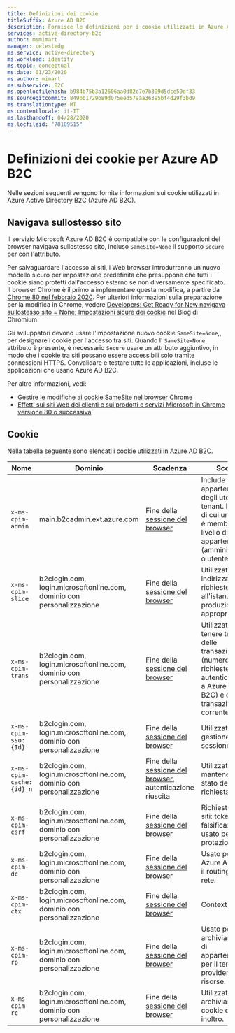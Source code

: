 ```yaml
---
title: Definizioni dei cookie
titleSuffix: Azure AD B2C
description: Fornisce le definizioni per i cookie utilizzati in Azure Active Directory B2C.
services: active-directory-b2c
author: msmimart
manager: celestedg
ms.service: active-directory
ms.workload: identity
ms.topic: conceptual
ms.date: 01/23/2020
ms.author: mimart
ms.subservice: B2C
ms.openlocfilehash: b984b75b3a12606aa0d82c7e7b399d5dce59df33
ms.sourcegitcommit: 849bb1729b89d075eed579aa36395bf4d29f3bd9
ms.translationtype: MT
ms.contentlocale: it-IT
ms.lasthandoff: 04/28/2020
ms.locfileid: "78189515"
---
```

# <a name="cookies-definitions-for-azure-ad-b2c"></a>Definizioni dei cookie per Azure AD B2C

Nelle sezioni seguenti vengono fornite informazioni sui cookie utilizzati in Azure Active Directory B2C (Azure AD B2C).

## <a name="samesite"></a>Navigava sullostesso sito

Il servizio Microsoft Azure AD B2C è compatibile con le configurazioni del browser navigava sullostesso sito, incluso `SameSite=None` il supporto `Secure` per con l'attributo.

Per salvaguardare l'accesso ai siti, i Web browser introdurranno un nuovo modello sicuro per impostazione predefinita che presuppone che tutti i cookie siano protetti dall'accesso esterno se non diversamente specificato. Il browser Chrome è il primo a implementare questa modifica, a partire da [Chrome 80 nel febbraio 2020](https://www.chromium.org/updates/same-site). Per ulteriori informazioni sulla preparazione per la modifica in Chrome, vedere [Developers: Get Ready for New navigava sullostesso sito = None; Impostazioni sicure dei cookie](https://blog.chromium.org/2019/10/developers-get-ready-for-new.html) nel Blog di Chromium.

Gli sviluppatori devono usare l'impostazione nuovo cookie `SameSite=None`,, per designare i cookie per l'accesso tra siti. Quando l' `SameSite=None` attributo è presente, è necessario `Secure` usare un attributo aggiuntivo, in modo che i cookie tra siti possano essere accessibili solo tramite connessioni HTTPS. Convalidare e testare tutte le applicazioni, incluse le applicazioni che usano Azure AD B2C.

Per altre informazioni, vedi:

* [Gestire le modifiche ai cookie SameSite nel browser Chrome](../active-directory/develop/howto-handle-samesite-cookie-changes-chrome-browser.md)
* [Effetti sui siti Web dei clienti e sui prodotti e servizi Microsoft in Chrome versione 80 o successiva](https://support.microsoft.com/help/4522904/potential-disruption-to-customer-websites-in-latest-chrome)

## <a name="cookies"></a>Cookie

Nella tabella seguente sono elencati i cookie utilizzati in Azure AD B2C.

| Nome | Dominio | Scadenza | Scopo |
| ----------- | ------ | -------------------------- | --------- |
| `x-ms-cpim-admin` | main.b2cadmin.ext.azure.com | Fine della [sessione del browser](session-behavior.md) | Include i dati di appartenenza degli utenti tra i tenant. I tenant di cui un utente è membro e il livello di appartenenza (amministratore o utente). |
| `x-ms-cpim-slice` | b2clogin.com, login.microsoftonline.com, dominio con personalizzazione | Fine della [sessione del browser](session-behavior.md) | Utilizzato per indirizzare le richieste all'istanza di produzione appropriata. |
| `x-ms-cpim-trans` | b2clogin.com, login.microsoftonline.com, dominio con personalizzazione | Fine della [sessione del browser](session-behavior.md) | Utilizzato per tenere traccia delle transazioni (numero di richieste di autenticazione a Azure AD B2C) e della transazione corrente. |
| `x-ms-cpim-sso:{Id}` | b2clogin.com, login.microsoftonline.com, dominio con personalizzazione | Fine della [sessione del browser](session-behavior.md) | Utilizzato per la gestione della sessione SSO. |
| `x-ms-cpim-cache:{id}_n` | b2clogin.com, login.microsoftonline.com, dominio con personalizzazione | Fine della [sessione del browser](session-behavior.md), autenticazione riuscita | Utilizzato per mantenere lo stato della richiesta. |
| `x-ms-cpim-csrf` | b2clogin.com, login.microsoftonline.com, dominio con personalizzazione | Fine della [sessione del browser](session-behavior.md) | Richiesta tra siti: token di falsificazione usato per la protezione tipo. |
| `x-ms-cpim-dc` | b2clogin.com, login.microsoftonline.com, dominio con personalizzazione | Fine della [sessione del browser](session-behavior.md) | Usato per Azure AD B2C il routing di rete. |
| `x-ms-cpim-ctx` | b2clogin.com, login.microsoftonline.com, dominio con personalizzazione | Fine della [sessione del browser](session-behavior.md) | Context |
| `x-ms-cpim-rp` | b2clogin.com, login.microsoftonline.com, dominio con personalizzazione | Fine della [sessione del browser](session-behavior.md) | Usato per archiviare i dati di appartenenza per il tenant del provider di risorse. |
| `x-ms-cpim-rc` | b2clogin.com, login.microsoftonline.com, dominio con personalizzazione | Fine della [sessione del browser](session-behavior.md) | Utilizzato per archiviare il cookie di inoltro. |
